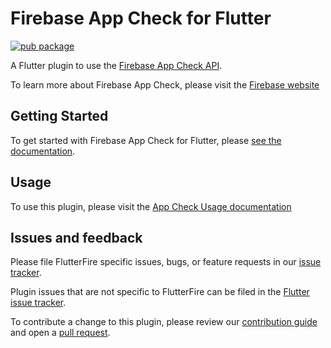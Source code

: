 # Firebase App Check for Flutter
[![pub package](https://img.shields.io/pub/v/firebase_app_check.svg)](https://pub.dev/packages/firebase_app_check)

A Flutter plugin to use the [Firebase App Check API](https://firebase.google.com/docs/app-check/).

To learn more about Firebase App Check, please visit the [Firebase website](https://firebase.google.com/docs/app-check)

## Getting Started

To get started with Firebase App Check for Flutter, please [see the documentation](https://firebase.flutter.dev/docs/app-check/overview).

## Usage

To use this plugin, please visit the [App Check Usage documentation](https://firebase.flutter.dev/docs/app-check/usage)

## Issues and feedback

Please file FlutterFire specific issues, bugs, or feature requests in our [issue tracker](https://github.com/firebase/flutterfire/issues/new).

Plugin issues that are not specific to FlutterFire can be filed in the [Flutter issue tracker](https://github.com/flutter/flutter/issues/new).

To contribute a change to this plugin,
please review our [contribution guide](https://github.com/firebase/flutterfire/blob/master/CONTRIBUTING.md)
and open a [pull request](https://github.com/firebase/flutterfire/pulls).
